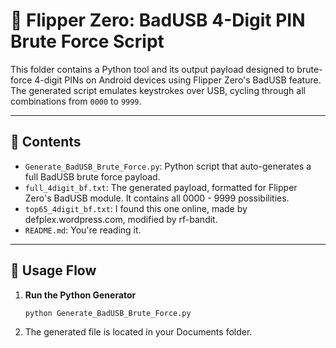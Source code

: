 # 🔐 Flipper Zero: BadUSB 4-Digit PIN Brute Force Script

This folder contains a Python tool and its output payload designed to brute-force 4-digit PINs on Android devices using Flipper Zero's BadUSB feature. The generated script emulates keystrokes over USB, cycling through all combinations from `0000` to `9999`.

---

## 📁 Contents

- `Generate_BadUSB_Brute_Force.py`: Python script that auto-generates a full BadUSB brute force payload.
- `full_4digit_bf.txt`: The generated payload, formatted for Flipper Zero's BadUSB module. It contains all 0000 - 9999 possibilities.
- `top65_4digit_bf.txt`: I found this one online, made by defplex.wordpress.com, modified by rf-bandit.
- `README.md`: You're reading it.

---

## 🚀 Usage Flow

1. **Run the Python Generator**
   ```bash
   python Generate_BadUSB_Brute_Force.py
2. The generated file is located in your Documents folder.
